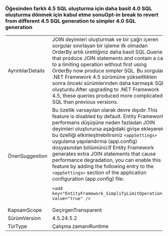 ### <a name="opt-in-break-to-revert-from-different-45-sql-generation-to-simpler-40-sql-generation"></a><span data-ttu-id="8e887-101">Öğesinden farklı 4.5 SQL oluşturma için daha basit 4.0 SQL oluşturma dönmek için kabul etme sonu</span><span class="sxs-lookup"><span data-stu-id="8e887-101">Opt-in break to revert from different 4.5 SQL generation to simpler 4.0 SQL generation</span></span>

|   |   |
|---|---|
|<span data-ttu-id="8e887-102">Ayrıntılar</span><span class="sxs-lookup"><span data-stu-id="8e887-102">Details</span></span>|<span data-ttu-id="8e887-103">JOIN deyimleri oluşturmak ve bir çağrı içeren sorgular sınırlayan bir işleme ilk olmadan OrderBy artık ürettiğiniz daha basit SQL.</span><span class="sxs-lookup"><span data-stu-id="8e887-103">Queries that produce JOIN statements and contain a call to a limiting operation without first using OrderBy now produce simpler SQL.</span></span> <span data-ttu-id="8e887-104">Bu sorgular, .NET Framework 4.5 sürümüne yükselttikten sonra önceki sürümlerinden daha karmaşık SQL oluşturdu.</span><span class="sxs-lookup"><span data-stu-id="8e887-104">After upgrading to .NET Framework 4.5, these queries produced more complicated SQL than previous versions.</span></span>|
|<span data-ttu-id="8e887-105">Öneri</span><span class="sxs-lookup"><span data-stu-id="8e887-105">Suggestion</span></span>|<span data-ttu-id="8e887-106">Bu özellik varsayılan olarak devre dışıdır.</span><span class="sxs-lookup"><span data-stu-id="8e887-106">This feature is disabled by default.</span></span> <span data-ttu-id="8e887-107">Entity Framework performans düşüşüne neden fazladan JOIN deyimleri oluşturursa aşağıdaki girişe ekleyerek bu özelliği etkinleştirebilirsiniz <code>&lt;appSettings&gt;</code> uygulama yapılandırma (app.config) dosyasından bölümünü:</span><span class="sxs-lookup"><span data-stu-id="8e887-107">If Entity Framework generates extra JOIN statements that cause performance degradation, you can enable this feature by adding the following entry to the <code>&lt;appSettings&gt;</code> section of the application configuration (app.config) file:</span></span><pre><code class="lang-xml">&lt;add key=&quot;EntityFramework_SimplifyLimitOperations&quot; value=&quot;true&quot; /&gt;&#13;&#10;</code></pre>|
|<span data-ttu-id="8e887-108">Kapsam</span><span class="sxs-lookup"><span data-stu-id="8e887-108">Scope</span></span>|<span data-ttu-id="8e887-109">Geçirgen</span><span class="sxs-lookup"><span data-stu-id="8e887-109">Transparent</span></span>|
|<span data-ttu-id="8e887-110">Sürüm</span><span class="sxs-lookup"><span data-stu-id="8e887-110">Version</span></span>|<span data-ttu-id="8e887-111">4.5.2</span><span class="sxs-lookup"><span data-stu-id="8e887-111">4.5.2</span></span>|
|<span data-ttu-id="8e887-112">Tür</span><span class="sxs-lookup"><span data-stu-id="8e887-112">Type</span></span>|<span data-ttu-id="8e887-113">Çalışma zamanı</span><span class="sxs-lookup"><span data-stu-id="8e887-113">Runtime</span></span>|

